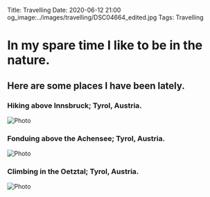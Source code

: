 Title: Travelling
Date: 2020-06-12 21:00
og_image:../images/travelling/DSC04664_edited.jpg
Tags: Travelling

# In my spare time I like to be in the nature.
## Here are some places I have been lately.

### Hiking above Innsbruck; Tyrol, Austria.
![Photo]({attach}../images/travelling/IMG_20191110_170235_crop.jpg)

### Fonduing above the Achensee; Tyrol, Austria.
![Photo]({attach}../images/travelling/IMG_20170908_182103_edited_1.jpg)

### Climbing in the Oetztal; Tyrol, Austria.
![Photo]({attach}../images/travelling/IMG_20180926_185843_edited_1.jpg)


